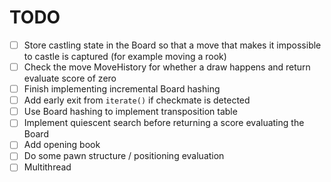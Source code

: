 # TODO

- [ ] Store castling state in the Board so that a move that makes it impossible to castle is captured (for example moving a rook)
- [ ] Check the move MoveHistory for whether a draw happens and return evaluate score of zero
- [ ] Finish implementing incremental Board hashing
- [ ] Add early exit from `iterate()` if checkmate is detected
- [ ] Use Board hashing to implement transposition table
- [ ] Implement quiescent search before returning a score evaluating the Board
- [ ] Add opening book
- [ ] Do some pawn structure / positioning evaluation
- [ ] Multithread
